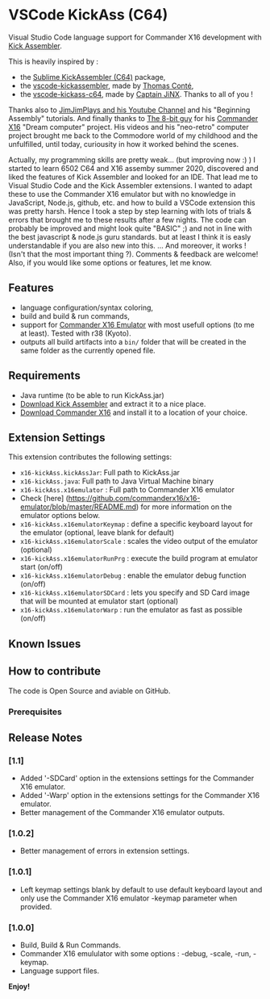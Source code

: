 # VSCode KickAss (C64)

Visual Studio Code language support for Commander X16 development with [Kick Assembler](http://www.theweb.dk/KickAssembler/Main.html#frontpage).

This is heavily inspired by :
- the [Sublime KickAssembler (C64)](https://github.com/Swoffa/SublimeKickAssemblerC64) package, 
- the [vscode-kickassembler](https://github.com/tomconte/vscode-kickassembler), made by [Thomas Conté](https://github.com/tomconte),
- the [vscode-kickass-c64](https://github.com/CaptainJiNX/vscode-kickass-c64), made by [Captain JiNX](https://github.com/CaptainJiNX/).
Thanks to all of you !

Thanks also to [JimJimPlays and his Youtube Channel](https://www.youtube.com/channel/UCVxS1_x-Ygd7O9Z-d0Kjk0A) and his "Beginning Assembly" tutorials. And finally thanks to [The 8-bit guy](http://www.the8bitguy.com) for his [Commander X16](https://www.commanderx16.com) "Dream computer" project.
His videos and his "neo-retro" computer project brought me back to the Commodore world of my childhood and the unfulfilled, until today, curiousity in how it worked behind the scenes.

Actually, my programming skills are pretty weak... (but improving now :) )
I started to learn 6502 C64 and X16 assemby summer 2020, discovered and liked the features of Kick Assembler and looked for an IDE. That lead me to Visual Studio Code and the Kick Assembler extensions. I wanted to adapt these to use the Commander X16 emulator but with no knowledge in JavaScript, Node.js, github, etc. and how to build a VSCode extension this was pretty harsh. 
Hence I took a step by step learning with lots of trials & errors that brought me to these results after a few nights.
The code can probably be improved and might look quite "BASIC" ;) and not in line with the best javascript & node.js guru standards. but at least I think it is easly understandable if you are also new into this. ... And moreover, it works ! (Isn't that the most important thing ?).
Comments & feedback are welcome!
Also, if you would like some options or features, let me know. 

## Features

- language configuration/syntax coloring,
- build and build & run commands,
- support for [Commander X16 Emulator](https://github.com/commanderx16/x16-emulator) with most usefull options (to me at least). Tested with r38 (Kyoto).
- outputs all build artifacts into a `bin/` folder that will be created in the same folder as the currently opened file.

## Requirements

- Java runtime (to be able to run KickAss.jar)
- [Download Kick Assembler](http://www.theweb.dk/KickAssembler/KickAssembler.zip) and extract it to a nice place.
- [Download Commander X16](https://www.commanderx16.com/forum/index.php?/files/file/25-commander-x16-emulator-winmaclinux/) and install it to a location of your choice.

## Extension Settings

This extension contributes the following settings:
- `x16-kickAss.kickAssJar`: Full path to KickAss.jar
- `x16-kickAss.java`: Full path to Java Virtual Machine binary
- `x16-kickAss.x16emulator` : Full path to Commander X16 emulator
- Check [here] (https://github.com/commanderx16/x16-emulator/blob/master/README.md) for more information on the emulator options below.
- `x16-kickAss.x16emulatorKeymap` : define  a specific keyboard layout for the emulator (optional, leave blank for default)
- `x16-kickAss.x16emulatorScale` : scales the video output of the emulator (optional)
- `x16-kickAss.x16emulatorRunPrg` : execute the build program at emulator start (on/off)
- `x16-kickAss.x16emulatorDebug` : enable the emulator debug function (on/off)
- `x16-kickAss.x16emulatorSDCard` : lets you specify and SD Card image that will be mounted at emulator start (optional)
- `x16-kickAss.x16emulatorWarp` : run the emulator as fast as possible (on/off)

## Known Issues

## How to contribute
The code is Open Source and aviable on GitHub.

### Prerequisites

## Release Notes

### [1.1]
- Added '-SDCard' option in the extensions settings for the Commander X16 emulator.
- Added '-Warp' option in the extensions settings for the Commander X16 emulator.
- Better management of the Commander X16 emulator outputs.

### [1.0.2]

- Better management of errors in extension settings.

### [1.0.1]

- Left keymap settings blank by default to use default keyboard layout and only use the Commander X16 emulator -keymap parameter when provided.

### [1.0.0]

- Build, Build & Run Commands.
- Commander X16 emululator with some options : -debug, -scale, -run, -keymap.
- Language support files.

**Enjoy!**

